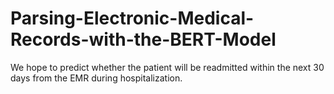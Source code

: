 # Parsing-Electronic-Medical-Records-with-the-BERT-Model
We hope to predict whether the patient will be readmitted within the next 30 days from the EMR during hospitalization.
